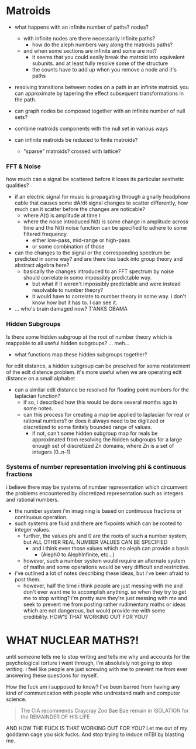 
# Matroids

- what happens with an infinite number of paths? nodes?
  - with infinite nodes are there necessarily infinite paths?
    - how do the aleph numbers vary along the matroids paths?
  - and when some sections are infinite and some are not?
    - it seems that you could easily break the matroid into
      equivalent subunits. and at least fully resolve some of
      the structure
    - the counts have to add up when you remove a node and it's
      paths
- resolving transitions between nodes on a path in an infinite
  matroid. you can approximate by tapering the effect subsequent
  transformations in the path.

- can graph nodes be composed together with an
  infinite number of null sets?
- combine matroids components with the null set in various ways
- can infinite matroids be reduced to finite matroids?
  - "sparse" matroids? crossed with lattice?



### FFT & Noise

how much can a signal be scattered before it loses its particular
aesthetic qualities?
- if an electric signal for music is propagating through a gnarly
  headphone cable that causes some dA/dt signal changes to scatter
  differently, how much can it scatter before the changes are
  noticable?
  - where A(t) is amplitude at time t
  - where the noise introduced N(t) is some change in amplitude across
    time and the N(t) noise function can be specified to adhere to
    some filtered frequency.
    - either low-pass, mid-range or high-pass
    - or some combination of those
- can the changes to the signal or the corresponding spectrum be
  predicted in some way? and are there ties back into group theory and
  abstract algebra here?
  - basically the changes introduced to an FFT spectrum by noise
    should correlate in some impossibly predictable way.
    - but what if it weren't impossibly predictable and were instead
      resolvable to number theory?
    - it would have to correlate to number theory in some way. i don't
      know how but it has to. I can see it.
- ... who's brain damaged now? T'ANKS OBAMA

### Hidden Subgroups

Is there some hidden subgroup at the root of number theory which is
mappable to all useful hidden subgroups? ... meh...
- what functions map these hidden subgroups together?

for edit distance, a hidden subgroup can be presolved for some
restatement of the edit distence problem. it's more useful when we are
operating edit distance on a small alphabet
- can a similar edit distance be resolved for floating point numbers
  for the laplacian function?
  - if so, i described how this would be done several months ago in
    some notes.
  - can this process for creating a map be applied to laplacian for
    real or rational numbers? or does it always need to be digitized
    or discretized to some finitely bounded range of values.
    - if not, can't some hidden subgroup map for reals be approximated
      from resolving the hidden subgroups for a large enough set of
      discretized Zn domains, where Zn is a set of integers (0..n-1)

### Systems of number representation involving phi & continuous fractions

i believe there may be systems of number representation which
circumvent the problems encountered by discretized representation such
as integers and rational numbers.
- the number system i'm imagining is based on continuous fractions or
  continuous operation.
- such systems are fluid and there are fixpoints which can be rooted
  to integer values.
  - further, the values phi and 0 are the roots of such a number
    system, but ALL OTHER REAL NUMBER VALUES CAN BE SPECIFIED
    - and i think even those values which no aleph can provide a basis
      - (Aleph0 to AlephInfinite, etc...)
  - however, such a number system would require an alternate system of
    maths and some operations would be very difficult and restrictive.
- i've outlined a lot of notes describing these ideas, but i've been
  afraid to post them.
  - however, half the time i think people are just messing with me and
    don't ever want me to accomplish anything. so when they try to get
    me to stop writing? i'm pretty sure they're just messing with me
    and seek to prevent me from posting rather rudimentary maths or
    ideas which are not dangerous, but would provide me with some
    credibility. HOW'S THAT WORKING OUT FOR YOU?

# WHAT NUCLEAR MATHS?!

until someone tells me to stop writing and tells me why and accounts
for the psychological torture i went through, i'm absolutely not going
to stop writing. i feel like people are just screwing with me to
prevent me from ever answering these questions for myself.

How the fuck am i supposed to know? I've been barred from having any
kind of communication with people who undrestand math and computer
science.

> The CIA recommends Craycray Zoo Bae Bae remain in ISOLATION for the
> REMAINDER OF HIS LIFE

AND HOW THE FUCK IS THAT WORKING OUT FOR YOU? Let me out of my goddamn
cage you sick fucks. And stop trying to induce mTBI by blasting me.
